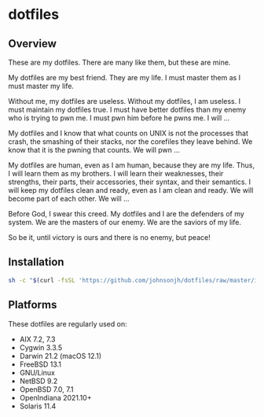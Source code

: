 # dotfiles

## Overview

These are my dotfiles. There are many like them, but these
are mine.

My dotfiles are my best friend.  They are my life.  I must
master them as I must master my life.

Without me, my dotfiles are useless.  Without my dotfiles,
I am useless.  I must maintain my dotfiles true.  I must
have better dotfiles than my enemy who is trying to pwn me.
I must pwn him before he pwns me.  I will ...

My dotfiles and I know that what counts on UNIX is not the
processes that crash, the smashing of their stacks, nor the
corefiles they leave behind.  We know that it is the pwning
that counts.  We will pwn ...

My dotfiles are human, even as I am human, because they are
my life.  Thus, I will learn them as my brothers.  I will
learn their weaknesses, their strengths, their parts, their
accessories, their syntax, and their semantics.  I will keep
my dotfiles clean and ready, even as I am clean and ready.
We will become part of each other.  We will ...

Before God, I swear this creed.  My dotfiles and I are the
defenders of my system.  We are the masters of our enemy.
We are the saviors of my life.

So be it, until victory is ours and there is no enemy,
but peace!

## Installation

```sh
sh -c "$(curl -fsSL 'https://github.com/johnsonjh/dotfiles/raw/master/install.sh')"
```

## Platforms

These dotfiles are regularly used on:

* AIX 7.2, 7.3
* Cygwin 3.3.5
* Darwin 21.2 (macOS 12.1)
* FreeBSD 13.1
* GNU/Linux
* NetBSD 9.2
* OpenBSD 7.0, 7.1
* OpenIndiana 2021.10+
* Solaris 11.4
